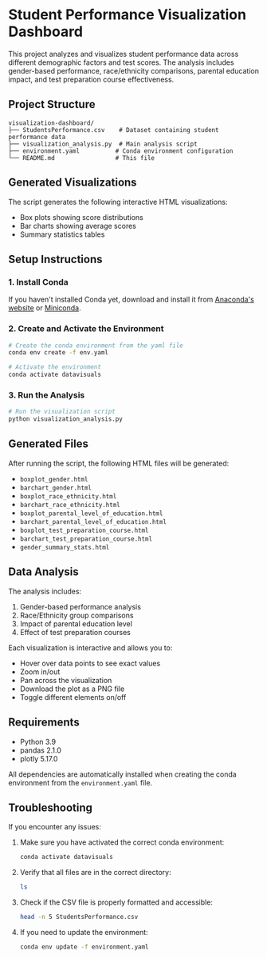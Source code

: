 # Student Performance Visualization Dashboard

This project analyzes and visualizes student performance data across different demographic factors and test scores. The analysis includes gender-based performance, race/ethnicity comparisons, parental education impact, and test preparation course effectiveness.

## Project Structure

```
visualization-dashboard/
├── StudentsPerformance.csv    # Dataset containing student performance data
├── visualization_analysis.py  # Main analysis script
├── environment.yaml          # Conda environment configuration
└── README.md                 # This file
```

## Generated Visualizations

The script generates the following interactive HTML visualizations:
- Box plots showing score distributions
- Bar charts showing average scores
- Summary statistics tables

## Setup Instructions

### 1. Install Conda
If you haven't installed Conda yet, download and install it from [Anaconda's website](https://www.anaconda.com/products/distribution) or [Miniconda](https://docs.conda.io/en/latest/miniconda.html).

### 2. Create and Activate the Environment

```bash
# Create the conda environment from the yaml file
conda env create -f env.yaml

# Activate the environment
conda activate datavisuals
```

### 3. Run the Analysis

```bash
# Run the visualization script
python visualization_analysis.py
```

## Generated Files

After running the script, the following HTML files will be generated:
- `boxplot_gender.html`
- `barchart_gender.html`
- `boxplot_race_ethnicity.html`
- `barchart_race_ethnicity.html`
- `boxplot_parental_level_of_education.html`
- `barchart_parental_level_of_education.html`
- `boxplot_test_preparation_course.html`
- `barchart_test_preparation_course.html`
- `gender_summary_stats.html`

## Data Analysis

The analysis includes:
1. Gender-based performance analysis
2. Race/Ethnicity group comparisons
3. Impact of parental education level
4. Effect of test preparation courses

Each visualization is interactive and allows you to:
- Hover over data points to see exact values
- Zoom in/out
- Pan across the visualization
- Download the plot as a PNG file
- Toggle different elements on/off

## Requirements

- Python 3.9
- pandas 2.1.0
- plotly 5.17.0

All dependencies are automatically installed when creating the conda environment from the `environment.yaml` file.

## Troubleshooting

If you encounter any issues:

1. Make sure you have activated the correct conda environment:
   ```bash
   conda activate datavisuals
   ```

2. Verify that all files are in the correct directory:
   ```bash
   ls
   ```

3. Check if the CSV file is properly formatted and accessible:
   ```bash
   head -n 5 StudentsPerformance.csv
   ```

4. If you need to update the environment:
   ```bash
   conda env update -f environment.yaml
   ``` 